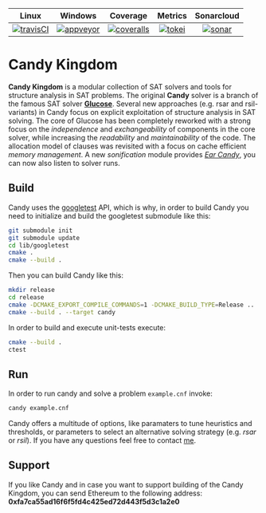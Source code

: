 |        Linux        |       Windows       |       Coverage       |     Metrics      |    Sonarcloud     |
|:-------------------:|:-------------------:|:--------------------:|:----------------:|:-----------------:|
| [![travisCI][1]][2] | [![appveyor][3]][4] | [![coveralls][5]][6] | [![tokei][7]][8] | [![sonar][9]][10] |

[1]: https://travis-ci.org/Udopia/candy-kingdom.svg?branch=master
[2]: https://travis-ci.org/Udopia/candy-kingdom
[3]: https://ci.appveyor.com/api/projects/status/s9w7la4p8pdi5cja?svg=true
[4]: https://ci.appveyor.com/project/Udopia/candy-kingdom/branch/master
[5]: https://coveralls.io/repos/github/Udopia/candy-kingdom/badge.svg?branch=master
[6]: https://coveralls.io/github/Udopia/candy-kingdom?branch=master
[7]: https://tokei.rs/b1/github/udopia/candy-kingdom?category=code
[8]: https://github.com/Aaronepower/tokei#badges
[9]: https://sonarcloud.io/api/project_badges/measure?project=candy&metric=alert_status
[10]: https://sonarcloud.io/dashboard?id=candy

# Candy Kingdom

**Candy Kingdom** is a modular collection of SAT solvers and tools for structure analysis in SAT problems. The original **Candy** solver is a branch of the famous SAT solver **[Glucose](http://www.labri.fr/perso/lsimon/glucose/)**. Several new approaches (e.g. rsar and rsil-variants) in Candy focus on explicit exploitation of structure analysis in SAT solving. The core of Glucose has been completely reworked with a strong focus on the *independence* and *exchangeability* of components in the core solver, while increasing the *readability* and *maintainability* of the code. The allocation model of clauses was revisited with a focus on cache efficient *memory management*. A new *sonification* module provides *[Ear Candy](https://www.youtube.com/watch?v=iupgZGlzMCQ)*, you can now also listen to solver runs. 

## Build

Candy uses the [googletest](https://github.com/google/googletest) API, which is why, in order to build Candy you need to initialize and build the googletest submodule like this:
```bash
git submodule init
git submodule update
cd lib/googletest
cmake .
cmake --build .
```

Then you can build Candy like this:
```bash
mkdir release
cd release
cmake -DCMAKE_EXPORT_COMPILE_COMMANDS=1 -DCMAKE_BUILD_TYPE=Release ..
cmake --build . --target candy
```

In order to build and execute unit-tests execute:
```bash
cmake --build .
ctest
```

## Run

In order to run candy and solve a problem `example.cnf` invoke:
```bash
candy example.cnf
```

Candy offers a multitude of options, like paramaters to tune heuristics and thresholds, or parameters to select an alternative solving strategy (e.g. *rsar* or *rsil*). If you have any questions feel free to contact [me](mailto:2.markus.iser@gmail.com).

## Support

If you like Candy and in case you want to support building of the Candy Kingdom, you can send Ethereum to the following address: **0xfa7ca55ad16f6f5fd4c425ed72d443f5d3c1a2e0**
